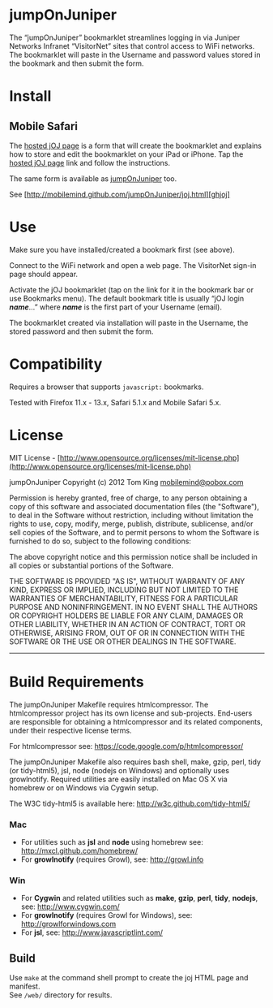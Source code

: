 # jumpOnJuniper

The “jumpOnJuniper” bookmarklet streamlines logging in via Juniper Networks Infranet 
“VisitorNet” sites that control access to WiFi networks. The bookmarklet will paste in the 
Username and password values stored in the bookmark and then submit the form.

# Install

## Mobile Safari
The [hosted jOJ page][mmjoj] is a form that will create the bookmarklet and
explains how to store and edit the bookmarklet on your iPad or iPhone. Tap the
[hosted jOJ page][mmjoj] link and follow the instructions.

The same form is available as [jumpOnJuniper][ghjoj] too.
		
See [http://mobilemind.github.com/jumpOnJuniper/joj.html][ghjoj]

[mmjoj]: http://mmind.me/joj  "jumpOnJuniper (mmind.me site)"
[ghjoj]: http://mobilemind.github.com/jumpOnJuniper/joj.html  "jumpOnJuniper (github site)"

# Use

Make sure you have installed/created a bookmark first (see above).

Connect to the WiFi network and open a web page. The VisitorNet sign-in page should appear.

Activate the jOJ bookmarklet (tap on the link for it in the bookmark bar or use Bookmarks
menu). The default bookmark title is usually “jOJ login ___name___&hellip;” where ___name___ is the
first part of your Username (email).

The bookmarklet created via installation will paste in the Username, the stored password 
and then submit the form.

# Compatibility

Requires a browser that supports `javascript:` bookmarks.

Tested with Firefox 11.x - 13.x, Safari 5.1.x and Mobile Safari 5.x.

# License

MIT License - [http://www.opensource.org/licenses/mit-license.php](http://www.opensource.org/licenses/mit-license.php)

jumpOnJuniper
Copyright (c) 2012 Tom King <mobilemind@pobox.com>

Permission is hereby granted, free of charge, to any person obtaining
a copy of this software and associated documentation files (the
"Software"), to deal in the Software without restriction, including
without limitation the rights to use, copy, modify, merge, publish,
distribute, sublicense, and/or sell copies of the Software, and to
permit persons to whom the Software is furnished to do so, subject to
the following conditions:

The above copyright notice and this permission notice shall be
included in all copies or substantial portions of the Software.

THE SOFTWARE IS PROVIDED "AS IS", WITHOUT WARRANTY OF ANY KIND,
EXPRESS OR IMPLIED, INCLUDING BUT NOT LIMITED TO THE WARRANTIES OF
MERCHANTABILITY, FITNESS FOR A PARTICULAR PURPOSE AND
NONINFRINGEMENT. IN NO EVENT SHALL THE AUTHORS OR COPYRIGHT HOLDERS BE
LIABLE FOR ANY CLAIM, DAMAGES OR OTHER LIABILITY, WHETHER IN AN ACTION
OF CONTRACT, TORT OR OTHERWISE, ARISING FROM, OUT OF OR IN CONNECTION
WITH THE SOFTWARE OR THE USE OR OTHER DEALINGS IN THE SOFTWARE.

----------

# Build Requirements

The jumpOnJuniper Makefile requires htmlcompressor. The htmlcompressor project has its own license
and sub-projects. End-users are responsible for obtaining a htmlcompressor and its related
components, under their respective license terms.

For htmlcompressor see: <https://code.google.com/p/htmlcompressor/>

The jumpOnJuniper Makefile also requires bash shell, make, gzip, perl, tidy (or tidy-html5), jsl,
node (nodejs on Windows) and optionally uses growlnotify. Required utilities are easily
installed on Mac OS X via homebrew or on Windows via Cygwin setup.

The W3C tidy-html5 is available here: <http://w3c.github.com/tidy-html5/>

### Mac

* For utilities such as **jsl** and **node** using homebrew see: <http://mxcl.github.com/homebrew/>
* For **growlnotify** (requires Growl), see: <http://growl.info>

### Win

* For **Cygwin** and related utilities such as **make**, **gzip**, **perl**, **tidy**, **nodejs**,
see: <http://www.cygwin.com/>
* For **growlnotify** (requires Growl for Windows), see: <http://growlforwindows.com>
* For **jsl**, see: <http://www.javascriptlint.com/>

## Build

Use `make` at the command shell prompt to create the joj HTML page and manifest.  
See `/web/` directory for results.
